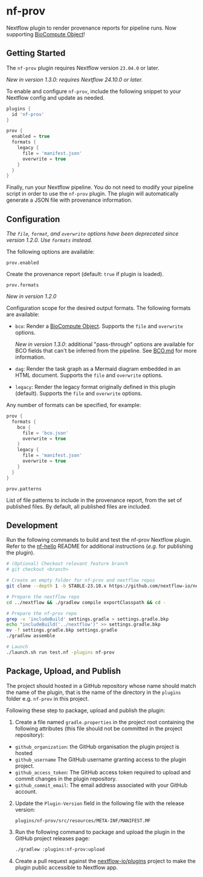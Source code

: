 # nf-prov

Nextflow plugin to render provenance reports for pipeline runs. Now supporting [BioCompute Object](https://biocomputeobject.org/)!

## Getting Started

The `nf-prov` plugin requires Nextflow version `23.04.0` or later.

*New in version 1.3.0: requires Nextflow 24.10.0 or later.*

To enable and configure `nf-prov`, include the following snippet to your Nextflow config and update as needed.

```groovy
plugins {
  id 'nf-prov'
}

prov {
  enabled = true
  formats {
    legacy {
      file = 'manifest.json'
      overwrite = true
    }
  }
}
```

Finally, run your Nextflow pipeline. You do not need to modify your pipeline script in order to use the `nf-prov` plugin. The plugin will automatically generate a JSON file with provenance information.

## Configuration

*The `file`, `format`, and `overwrite` options have been deprecated since version 1.2.0. Use `formats` instead.*

The following options are available:

`prov.enabled`

Create the provenance report (default: `true` if plugin is loaded).

`prov.formats`

*New in version 1.2.0*

Configuration scope for the desired output formats. The following formats are available:

- `bco`: Render a [BioCompute Object](https://biocomputeobject.org/). Supports the `file` and `overwrite` options.

  *New in version 1.3.0*: additional "pass-through" options are available for BCO fields that can't be inferred from the pipeline. See [BCO.md](./BCO.md) for more information.

- `dag`: Render the task graph as a Mermaid diagram embedded in an HTML document. Supports the `file` and `overwrite` options.

- `legacy`: Render the legacy format originally defined in this plugin (default). Supports the `file` and `overwrite` options.

Any number of formats can be specified, for example:

```groovy
prov {
  formats {
    bco {
      file = 'bco.json'
      overwrite = true
    }
    legacy {
      file = 'manifest.json'
      overwrite = true
    }
  }
}
```

`prov.patterns`

List of file patterns to include in the provenance report, from the set of published files. By default, all published files are included.

## Development

Run the following commands to build and test the nf-prov Nextflow plugin. Refer to the [nf-hello](https://github.com/nextflow-io/nf-hello) README for additional instructions (_e.g._ for publishing the plugin).

```bash
# (Optional) Checkout relevant feature branch
# git checkout <branch>

# Create an empty folder for nf-prov and nextflow repos
git clone --depth 1 -b STABLE-23.10.x https://github.com/nextflow-io/nextflow ../nextflow

# Prepare the nextflow repo
cd ../nextflow && ./gradlew compile exportClasspath && cd -

# Prepare the nf-prov repo
grep -v 'includeBuild' settings.gradle > settings.gradle.bkp
echo "includeBuild('../nextflow')" >> settings.gradle.bkp
mv -f settings.gradle.bkp settings.gradle
./gradlew assemble

# Launch
./launch.sh run test.nf -plugins nf-prov
```

## Package, Upload, and Publish

The project should hosted in a GitHub repository whose name should match the name of the plugin,
that is the name of the directory in the `plugins` folder e.g. `nf-prov` in this project.

Following these step to package, upload and publish the plugin:

1. Create a file named `gradle.properties` in the project root containing the following attributes
   (this file should not be committed in the project repository):

  * `github_organization`: the GitHub organisation the plugin project is hosted
  * `github_username` The GitHub username granting access to the plugin project.
  * `github_access_token`:  The GitHub access token required to upload and commit changes in the plugin repository.
  * `github_commit_email`:  The email address associated with your GitHub account.

2. Update the `Plugin-Version` field in the following file with the release version:

    ```bash
    plugins/nf-prov/src/resources/META-INF/MANIFEST.MF
    ```

3. Run the following command to package and upload the plugin in the GitHub project releases page:

    ```bash
    ./gradlew :plugins:nf-prov:upload
    ```

4. Create a pull request against the [nextflow-io/plugins](https://github.com/nextflow-io/plugins/blob/main/plugins.json) 
  project to make the plugin public accessible to Nextflow app. 

